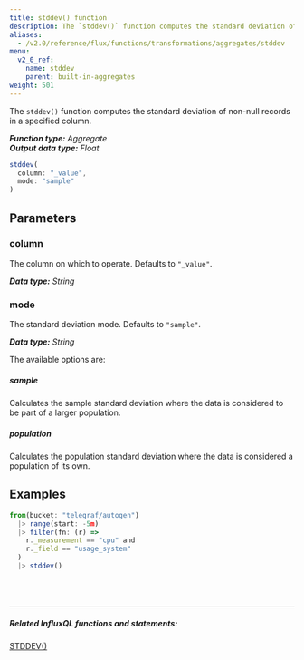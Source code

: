 ```yaml
---
title: stddev() function
description: The `stddev()` function computes the standard deviation of non-null records in a specified column.
aliases:
  - /v2.0/reference/flux/functions/transformations/aggregates/stddev
menu:
  v2_0_ref:
    name: stddev
    parent: built-in-aggregates
weight: 501
---
```


The `stddev()` function computes the standard deviation of non-null records in a specified column.

_**Function type:** Aggregate_  
_**Output data type:** Float_

```js
stddev(
  column: "_value",
  mode: "sample"
)
```

## Parameters

### column
The column on which to operate.
Defaults to `"_value"`.

_**Data type:** String_

### mode
The standard deviation mode.
Defaults to `"sample"`.

_**Data type:** String_

The available options are:

##### sample
Calculates the sample standard deviation where the data is considered to be part of a larger population.

##### population
Calculates the population standard deviation where the data is considered a population of its own.

## Examples
```js
from(bucket: "telegraf/autogen")
  |> range(start: -5m)
  |> filter(fn: (r) =>
    r._measurement == "cpu" and
    r._field == "usage_system"
  )
  |> stddev()
```

<hr style="margin-top:4rem"/>

##### Related InfluxQL functions and statements:
[STDDEV()](https://docs.influxdata.com/influxdb/latest/query_language/functions/#stddev)  
